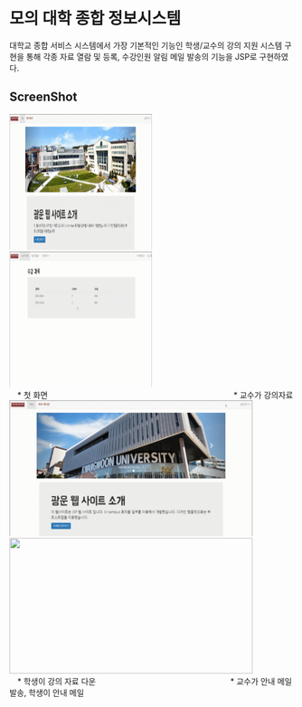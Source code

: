 # 모의 대학 종합 정보시스템 
대학교 종합 서비스 시스템에서 가장 기본적인 기능인 학생/교수의 강의 지원 시스템 구현을 통해 각종 자료 열람 및 등록, 수강인원 알림 메일 발송의 기능을 JSP로 구현하였다.

ScreenShot
----------------
<div>
  <div>
  <img src="./readme_images/1.UI.gif" width= "50%" height="240"> 
  <img src="./readme_images/2.강의자료등록.gif" width= "50%" height="240">
  </div>
 </div>&emsp;* 첫 화면&emsp;&emsp;&emsp;&emsp;&emsp;&emsp;&emsp;&emsp;&emsp;&emsp;&emsp;&emsp;&emsp;&emsp;&emsp;&emsp;&emsp;&emsp;&emsp;&emsp;&emsp;&emsp;&emsp;&ensp;* 교수가 강의자료 
<div>  
  <img src="./readme_images/3.강의자료다운.gif" width= "430" height="240"> 
  <img src="./readme_images/4.안내메일.gif" width= "430" height="240">
</div>
 </div>&emsp;* 학생이 강의 자료 다운&emsp;&emsp;&emsp;&emsp;&emsp;&emsp;&emsp;&emsp;&emsp;&emsp;&emsp;&emsp;&emsp;&emsp;&emsp;&emsp;&emsp;* 교수가 안내 메일 발송, 학생이 안내 메일 
